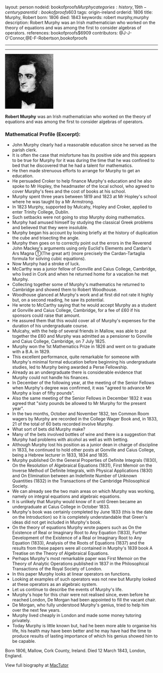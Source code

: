 layout: person
nodeid: bookofproofs$Murphy
categories: history,19th-century
parentid: bookofproofs$603
tags: origin-ireland
orderid: 1806
title: Murphy, Robert
born: 1806
died: 1843
keywords: robert murphy,murphy
description: Robert Murphy was an Irish mathematician who worked on the theory of equations and was among the first to consider algebras of operators.
references: bookofproofs$6909
contributors: @J-J-O'Connor,@E-F-Robertson,bookofproofs

---



---

![Murphy.jpg](https://github.com/bookofproofs/bookofproofs.github.io/blob/main/_sources/_assets/images/portraits/Murphy.jpg?raw=true)

**Robert Murphy** was an Irish mathematician who worked on the theory of equations and was among the first to consider algebras of operators.

### Mathematical Profile (Excerpt):
* John Murphy clearly had a reasonable education since he served as the parish clerk.
* It is often the case that misfortune has its positive side and this appears to be true for Murphy for it was during the time that he was confined to bed that he discovered that he had a talent for mathematics.
* He then made strenuous efforts to arrange for Murphy to get an education.
* He persuaded Croker to help finance Murphy's education and he also spoke to Mr Hopley, the headmaster of the local school, who agreed to cover Murphy's fees and the cost of books at his school.
* Murphy spent three years between 1819 and 1823 at Mr Hopley's school where he was taught by a Mr Armstrong.
* In 1823 Murphy, supported by Mulcahy, Hopley and Croker, applied to enter Trinity College, Dublin.
* Such setbacks were not going to stop Murphy doing mathematics.
* Murphy had amused himself by studying the classical Greek problems and believed that they were insoluble.
* Murphy began his account by looking briefly at the history of duplication the cube and trisecting the angle.
* Murphy then goes on to correctly point out the errors in the Reverend John Mackey's arguments using only Euclid's Elements and Cardan's Ars Magna Ⓣ(The great art) (more precisely the Cardan-Tartaglia formula for solving cubic equations).
* Now Murphy had a stroke of luck.
* McCarthy was a junior fellow of Gonville and Caius College, Cambridge, who lived in Cork and when he returned home for a vacation he met Murphy.
* Collecting together some of Murphy's mathematics he returned to Cambridge and showed them to Robert Woodhouse.
* Woodhouse glanced at Murphy's work and at first did not rate it highly but, on a second reading, he saw its potential.
* He wrote to McCarthy saying that he would accept Murphy as a student at Gonville and Caius College, Cambridge, for a fee of £60 if his sponsors could raise that amount.
* He assured them that this would cover all of Murphy's expenses for the duration of his undergraduate course.
* Mulcahy, with the help of several friends in Mallow, was able to put together the £60 and Murphy was admitted as a pensioner to Gonville and Caius College, Cambridge, on 7 July 1825.
* Murphy won the 1st  Mathematics Prize in 1826 and went on to graduate with a B.A. in 1829.
* This excellent performance, quite remarkable for someone with Murphy's minimal formal education before beginning his undergraduate studies, led to Murphy being awarded a Perse Fellowship.
* Already as an undergraduate there is considerable evidence that Murphy could not handle his finances.
* In December of the following year, at the meeting of the Senior Fellows when Murphy's degree was confirmed, it was "agreed to advance Mr Murphy a loan of fifty pounds".
* Also the same meeting of the Senior Fellows in December 1832 it was agreed that "sixty pounds be allowed to Mr Murphy for the present year".
* In the two months, October and November 1832, ten Common Room wagers by Murphy are recorded in the College Wager Book and, in 1833, 21 of the total of 60 bets recorded involve Murphy.
* What sort of bets did Murphy make?
* Many of the bets involved bottles of wine and there is a suggestion that Murphy had problems with alcohol as well as with betting.
* Although Murphy lost his position as a junior dean in charge of discipline in 1833, he continued to hold other posts at Gonville and Caius College, being a Hebrew lecturer in 1833, 1834 and 1835.
* Murphy published On the General Properties of Definite Integrals (1830), On the Resolution of Algebraical Equations (1831), First Memoir on the Inverse Method of Definite Integrals, with Physical Applications (1830) and On Elimination between an Indefinite Number of Unknown Quantities (1832) in the Transactions of the Cambridge Philosophical Society.
* We can already see the two main areas on which Murphy was working, namely on integral equations and algebraic equations.
* It is unlikely that Murphy would know of it until Green became an undergraduate at Caius College in October 1833.
* Murphy's book was certainly completed by June 1833 (this is the date on the Introduction) so it is completely understandable that Green's ideas did not get included in Murphy's book.
* On the theory of equations Murphy wrote papers such as On the Existence of Real or Imaginary Root to Any Equation (1833), Further Development of the Existence of a Real or Imaginary Root to Any Equation (1833), Analysis of the Roots of Equations (1837) and the results from these papers were all contained in Murphy's 1839 book A Treatise on the Theory of Algebraical Equations.
* Perhaps Murphy's most remarkable paper was First Memoir on the Theory of Analytic Operations published in 1837 in the Philosophical Transactions of the Royal Society of London.
* In this paper Murphy looks at linear operators on functions.
* Looking at examples of such operators was not new but Murphy looked at these operators as an algebraic system.
* Let us continue to describe the events of Murphy's life.
* Murphy's hope for this chair were not realised since, even before he reached London, De Morgan had been appointed to fill the vacant chair.
* De Morgan, who fully understood Murphy's genius, tried to help him over the next few years.
* Murphy lived cheaply in London and made some money tutoring privately.
* Today Murphy is little known but, had he been more able to organise his life, his health may have been better and he may have had the time to produce results of lasting importance of which his genius showed him to be capable.

Born 1806, Mallow, Cork County, Ireland. Died 12 March 1843, London, England.

View full biography at [MacTutor](https://mathshistory.st-andrews.ac.uk/Biographies/Murphy/)
